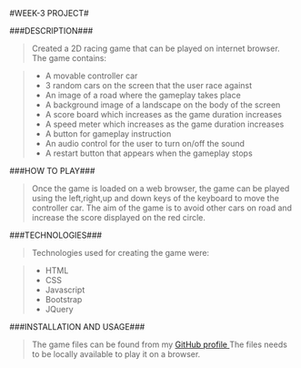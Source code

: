 #WEEK-3 PROJECT#

###DESCRIPTION###
>Created a 2D racing game that can be played on internet browser. The game contains:

>* A movable controller car
>* 3 random cars on the screen that the user race against
>* An image of a road where the gameplay takes place
>* A background image of a landscape on the body of the screen
>* A score board which increases as the game duration increases
>* A speed meter which increases as the game duration increases
>*  A button for gameplay instruction
>* An audio control for the user to turn on/off the sound
>* A restart button that appears when the gameplay stops

###HOW TO PLAY###

> Once the game is loaded on a web browser, the game can be played using the left,right,up and down keys of the keyboard to move the controller car. The aim of the game is to avoid other cars on road and increase the score displayed on the red circle.

###TECHNOLOGIES###

>Technologies used for creating the game were:

>* HTML
>* CSS
>* Javascript
>* Bootstrap
>* JQuery

###INSTALLATION AND USAGE###
> The game files can be found from my [GitHub profile ](https://github.com/MerrilCode/week3-project)
> The files needs to be locally available to play it on a browser.